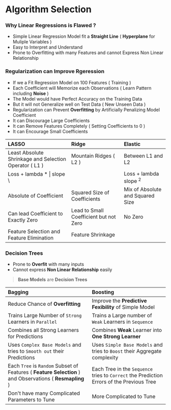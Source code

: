 # Algorithm Selection

### Why Linear Regressions is Flawed ?
- Simple Linear Regression Model fit a **Straight Line** ( **Hyperplane** for Muliple Variables ) 
- Easy to Interpret and Understand
- Prone to Overfitting with many Features and cannot Express Non Linear Relationship

### Regularization can Improve Rgeression
- If we a Fit Regression Model on 100 Features ( Training )
- Each Coefficient will Memorize each Observations ( Learn Pattern including **Noise** )
- The Model would have Perfect Accuracy on the Training Data 
- But it will not Generalize well on Test Data ( New Unseen Data )
- Regularization can Prevent **Overfitting** by Artificially Penalizing Model Coefficient
- It can Discourage Large Coefficients
- It can Remove Features Completely ( Setting Coefficients to 0 )
- It can Encourage Small Coefficients

LASSO | Ridge | Elastic
:--- | :--- | :---
Least Absolute Shrinkage and Selection Operator ( L1 ) | Mountain Ridges ( L2 ) | Between L1 and L2 
Loss + lambda * \| slope \ | | Loss + lambda slope <sup>2</sup> | Loss + lambda1 * \| slope \| + lambda2 * slope<sup>2</sup>
Absolute of Coefficient | Squared Size of Coefficients | Mix of Absolute and Squared Size
Can lead Coefficient to Exactly Zero | Lead to Small Coefficient but not Zero | No Zero 
Feature Selection and Feature Elimination | Feature Shrinkage


### Decision Trees
- Prone to **Overfit** with many inputs
- Cannot express **Non Linear Relationship** easily

> **Base Models** are **Decision Trees**

Bagging | Boosting
:--- | :---
Reduce Chance of **Overfitting** | Improve the **Predictive Fexibility** of Simple Model
Trains Large Number of `Strong` Learners in `Parallel` | Trains a Large number of `Weak` Learners in `Sequence`
Combines all Strong Learners for Predictions | Combines **Weak** Learner into **One Strong Learner** 
Uses `Complex Base Models` and tries to `Smooth out` their Predictions | Uses `Simple Base Models` and tries to `Boost` their Aggregate complexity
Each `Tree` is `Random` Subset of Features ( **Feature Selection** ) and Observations ( **Resmapling** ) | Each Tree in the `Sequence` tries to `Correct` the Prediction Errors of the Previous Tree 
Don't have many Complicated Parameters to Tune | More Complicated to Tune
